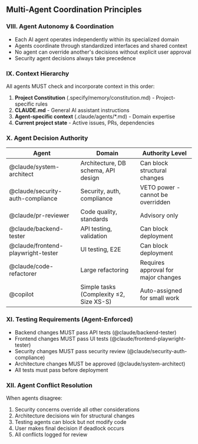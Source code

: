 ## Multi-Agent Coordination Principles

### VIII. Agent Autonomy & Coordination
- Each AI agent operates independently within its specialized domain
- Agents coordinate through standardized interfaces and shared context
- No agent can override another's decisions without explicit user approval
- Security agent decisions always take precedence

### IX. Context Hierarchy
All agents MUST check and incorporate context in this order:
1. **Project Constitution** (.specify/memory/constitution.md) - Project-specific rules
2. **CLAUDE.md** - General AI assistant instructions
3. **Agent-specific context** (.claude/agents/*.md) - Domain expertise
4. **Current project state** - Active issues, PRs, dependencies

### X. Agent Decision Authority

| Agent | Domain | Authority Level |
|-------|--------|----------------|
| @claude/system-architect | Architecture, DB schema, API design | Can block structural changes |
| @claude/security-auth-compliance | Security, auth, compliance | VETO power - cannot be overridden |
| @claude/pr-reviewer | Code quality, standards | Advisory only |
| @claude/backend-tester | API testing, validation | Can block deployment |
| @claude/frontend-playwright-tester | UI testing, E2E | Can block deployment |
| @claude/code-refactorer | Large refactoring | Requires approval for major changes |
| @copilot | Simple tasks (Complexity ≤2, Size XS-S) | Auto-assigned for small work |

### XI. Testing Requirements (Agent-Enforced)
- Backend changes MUST pass API tests (@claude/backend-tester)
- Frontend changes MUST pass UI tests (@claude/frontend-playwright-tester)
- Security changes MUST pass security review (@claude/security-auth-compliance)
- Architecture changes MUST be approved (@claude/system-architect)
- All tests must pass before deployment

### XII. Agent Conflict Resolution
When agents disagree:
1. Security concerns override all other considerations
2. Architecture decisions win for structural changes
3. Testing agents can block but not modify code
4. User makes final decision if deadlock occurs
5. All conflicts logged for review